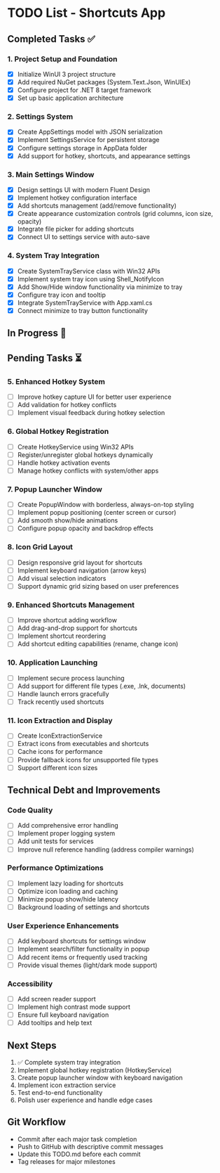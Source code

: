# TODO List - Shortcuts App

## Completed Tasks ✅

### 1. Project Setup and Foundation
- [x] Initialize WinUI 3 project structure
- [x] Add required NuGet packages (System.Text.Json, WinUIEx)
- [x] Configure project for .NET 8 target framework
- [x] Set up basic application architecture

### 2. Settings System
- [x] Create AppSettings model with JSON serialization
- [x] Implement SettingsService for persistent storage
- [x] Configure settings storage in AppData folder
- [x] Add support for hotkey, shortcuts, and appearance settings

### 3. Main Settings Window
- [x] Design settings UI with modern Fluent Design
- [x] Implement hotkey configuration interface
- [x] Add shortcuts management (add/remove functionality)
- [x] Create appearance customization controls (grid columns, icon size, opacity)
- [x] Integrate file picker for adding shortcuts
- [x] Connect UI to settings service with auto-save

### 4. System Tray Integration
- [x] Create SystemTrayService class with Win32 APIs
- [x] Implement system tray icon using Shell_NotifyIcon
- [x] Add Show/Hide window functionality via minimize to tray
- [x] Configure tray icon and tooltip
- [x] Integrate SystemTrayService with App.xaml.cs
- [x] Connect minimize to tray button functionality

## In Progress 🔄

## Pending Tasks ⏳

### 5. Enhanced Hotkey System
- [ ] Improve hotkey capture UI for better user experience
- [ ] Add validation for hotkey conflicts
- [ ] Implement visual feedback during hotkey selection

### 6. Global Hotkey Registration
- [ ] Create HotkeyService using Win32 APIs
- [ ] Register/unregister global hotkeys dynamically
- [ ] Handle hotkey activation events
- [ ] Manage hotkey conflicts with system/other apps

### 7. Popup Launcher Window
- [ ] Create PopupWindow with borderless, always-on-top styling
- [ ] Implement popup positioning (center screen or cursor)
- [ ] Add smooth show/hide animations
- [ ] Configure popup opacity and backdrop effects

### 8. Icon Grid Layout
- [ ] Design responsive grid layout for shortcuts
- [ ] Implement keyboard navigation (arrow keys)
- [ ] Add visual selection indicators
- [ ] Support dynamic grid sizing based on user preferences

### 9. Enhanced Shortcuts Management
- [ ] Improve shortcut adding workflow
- [ ] Add drag-and-drop support for shortcuts
- [ ] Implement shortcut reordering
- [ ] Add shortcut editing capabilities (rename, change icon)

### 10. Application Launching
- [ ] Implement secure process launching
- [ ] Add support for different file types (.exe, .lnk, documents)
- [ ] Handle launch errors gracefully
- [ ] Track recently used shortcuts

### 11. Icon Extraction and Display
- [ ] Create IconExtractionService
- [ ] Extract icons from executables and shortcuts
- [ ] Cache icons for performance
- [ ] Provide fallback icons for unsupported file types
- [ ] Support different icon sizes

## Technical Debt and Improvements

### Code Quality
- [ ] Add comprehensive error handling
- [ ] Implement proper logging system
- [ ] Add unit tests for services
- [ ] Improve null reference handling (address compiler warnings)

### Performance Optimizations
- [ ] Implement lazy loading for shortcuts
- [ ] Optimize icon loading and caching
- [ ] Minimize popup show/hide latency
- [ ] Background loading of settings and shortcuts

### User Experience Enhancements
- [ ] Add keyboard shortcuts for settings window
- [ ] Implement search/filter functionality in popup
- [ ] Add recent items or frequently used tracking
- [ ] Provide visual themes (light/dark mode support)

### Accessibility
- [ ] Add screen reader support
- [ ] Implement high contrast mode support
- [ ] Ensure full keyboard navigation
- [ ] Add tooltips and help text

## Next Steps
1. ✅ Complete system tray integration
2. Implement global hotkey registration (HotkeyService)
3. Create popup launcher window with keyboard navigation
4. Implement icon extraction service
5. Test end-to-end functionality
6. Polish user experience and handle edge cases

## Git Workflow
- Commit after each major task completion
- Push to GitHub with descriptive commit messages
- Update this TODO.md before each commit
- Tag releases for major milestones